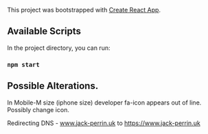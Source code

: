 This project was bootstrapped with [Create React App](https://github.com/facebook/create-react-app).

## Available Scripts

In the project directory, you can run:

### `npm start`

## Possible Alterations. 

In Mobile-M size (iphone size) developer fa-icon appears out of line. Possibly change icon. 


Redirecting DNS - www.jack-perrin.uk to https://www.jack-perrin.uk